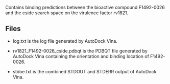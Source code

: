 Contains binding predictions between the bioactive compound F1492-0026 and the cside search space on the virulence factor rv1821.

## Files

- log.txt is the log file generated by AutoDock Vina.

- rv1821_F1492-0026_cside.pdbqt is the PDBQT file generated by AutoDock Vina containing the orientation and binding location of F1492-0026.

- stdoe.txt is the combined STDOUT and STDERR output of AutoDock Vina.

